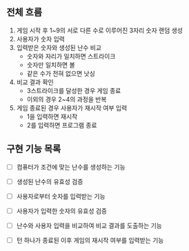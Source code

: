 ## 전체 흐름
1. 게임 시작 후 1~9의 서로 다른 수로 이루어진 3자리 숫자 랜덤 생성
2. 사용자가 숫자 입력
3. 입력받은 숫자와 생성된 난수 비교
   - 숫자와 자리가 일치하면 스트라이크
   - 숫자만 일치하면 볼
   - 같은 수가 전혀 없으면 낫싱
4. 비교 결과 확인
   - 3스트라이크를 달성한 경우 게임 종료
   - 이외의 경우 2~4의 과정을 반복
5. 게임 종료된 경우 사용자가 재시작 여부 입력
   - 1을 입력하면 재시작
   - 2를 입력하면 프로그램 종료

## 구현 기능 목록
- [ ] 컴퓨터가 조건에 맞는 난수를 생성하는 기능
- [ ] 생성된 난수의 유효성 검증
- [ ] 사용자로부터 숫자를 입력받는 기능
- [ ] 사용자가 입력한 숫자의 유효성 검증
- [ ] 난수와 사용자 입력을 비교하여 비교 결과를 도출하는 기능
- [ ] 턴 하나가 종료된 이후 게임의 재시작 여부를 입력받는 기능

